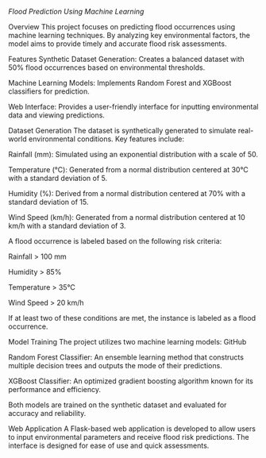 *Flood Prediction Using Machine Learning*

Overview
This project focuses on predicting flood occurrences using machine learning techniques. By analyzing key environmental factors, the model aims to provide timely and accurate flood risk assessments.

Features
Synthetic Dataset Generation: Creates a balanced dataset with 50% flood occurrences based on environmental thresholds.

Machine Learning Models: Implements Random Forest and XGBoost classifiers for prediction.

Web Interface: Provides a user-friendly interface for inputting environmental data and viewing predictions.

Dataset Generation
The dataset is synthetically generated to simulate real-world environmental conditions. Key features include:

Rainfall (mm): Simulated using an exponential distribution with a scale of 50.

Temperature (°C): Generated from a normal distribution centered at 30°C with a standard deviation of 5.

Humidity (%): Derived from a normal distribution centered at 70% with a standard deviation of 15.

Wind Speed (km/h): Generated from a normal distribution centered at 10 km/h with a standard deviation of 3.

A flood occurrence is labeled based on the following risk criteria:

Rainfall > 100 mm

Humidity > 85%

Temperature > 35°C

Wind Speed > 20 km/h

If at least two of these conditions are met, the instance is labeled as a flood occurrence.

Model Training
The project utilizes two machine learning models:
GitHub

Random Forest Classifier: An ensemble learning method that constructs multiple decision trees and outputs the mode of their predictions.

XGBoost Classifier: An optimized gradient boosting algorithm known for its performance and efficiency.

Both models are trained on the synthetic dataset and evaluated for accuracy and reliability.

Web Application
A Flask-based web application is developed to allow users to input environmental parameters and receive flood risk predictions. The interface is designed for ease of use and quick assessments.
